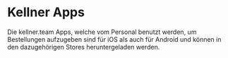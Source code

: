 # Kellner Apps

Die kellner.team Apps, welche vom Personal benutzt werden, um Bestellungen aufzugeben sind für iOS als auch für Android
und können in den dazugehörigen Stores heruntergeladen werden.